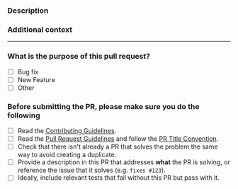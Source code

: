 <!-- Thank you for contributing! -->

### Description

<!-- Please insert your description here and provide especially info about the "what" this PR is solving -->

### Additional context

<!-- e.g. is there anything you'd like reviewers to focus on? -->

---

### What is the purpose of this pull request? <!-- (put an "X" next to an item) -->

-   [ ] Bug fix
-   [ ] New Feature
-   [ ] Other

### Before submitting the PR, please make sure you do the following

-   [ ] Read the [Contributing Guidelines](https://github.com/arclix/core/blob/master/CONTRIBUTING.md).
-   [ ] Read the [Pull Request Guidelines](https://github.com/arclix/core/blob/master/CONTRIBUTING.md#pull-request-guidelines) and follow the [PR Title Convention](https://github.com/arclix/core/blob/master/.github/COMMIT_CONVENTION.md).
-   [ ] Check that there isn't already a PR that solves the problem the same way to avoid creating a duplicate.
-   [ ] Provide a description in this PR that addresses **what** the PR is solving, or reference the issue that it solves (e.g. `fixes #123`).
-   [ ] Ideally, include relevant tests that fail without this PR but pass with it.
